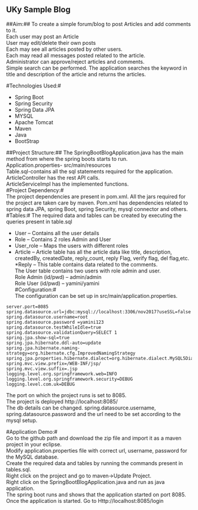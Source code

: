 ## UKy Sample Blog


##Aim:##
 To create a simple forum/blog to post Articles and add comments to it.  
Each user may post an Article   
User may edit/delete their own posts  
Each may see all articles posted by other users.  
Each may read all messages posted related to the article.  
Administrator can approve/reject articles and comments.  
Simple search can be performed. The application searches the keyword in title and description of the article and returns the articles.  

#Technologies Used:#

* Spring Boot   
* Spring Security  
* Spring Data JPA  
* MYSQL  
* Apache Tomcat  
* Maven
* Java  
* BootStrap  

##Project Structure:##
The SpringBootBlogApplication.java has the main method from where the spring boots starts to run.  
Application.properties- src/main/resources  
Table.sql-contains all the sql statements required for the application.  
ArticleController has the rest API calls.  
ArticleServiceImpl has the implemented functions.  
#Project Dependency:#  
The project dependencies are present in pom.xml. All the jars required for the project are taken care by maven. Pom.xml has dependencies related to spring data JPA, spring Boot, spring Security, mysql connector and others.  
#Tables:#
The required data and tables can be created by executing the queries present in table.sql  
* User – Contains all the user details  
* Role – Contains 2 roles Admin and User  
* User_role – Maps the users with different roles  
* Article – Article table has all the article data like title, description, createdBy, createdDate, reply_count, reply Flag, verify flag, del flag,etc.  
*Reply – This table contains data related to the comments.    
The User table contains two users with role admin and user.    
	Role Admin (id/pwd) – admin/admin  
	Role User (id/pwd) – yamini/yamini  
#Configuration:#  
The configuration can be set up in src/main/application.properties.  
```
server.port=8085
spring.datasource.url=jdbc:mysql://localhost:3306/nov2017?useSSL=false
spring.datasource.username=root
spring.datasource.password =yamini123
spring.datasource.testWhileIdle=true
spring.datasource.validationQuery=SELECT 1
spring.jpa.show-sql=true
spring.jpa.hibernate.ddl-auto=update
spring.jpa.hibernate.naming-strategy=org.hibernate.cfg.ImprovedNamingStrategy
spring.jpa.properties.hibernate.dialect=org.hibernate.dialect.MySQL5Dialect
spring.mvc.view.prefix=/WEB-INF/jsp/
spring.mvc.view.suffix=.jsp
logging.level.org.springframework.web=INFO
logging.level.org.springframework.security=DEBUG
logging.level.com.uk=DEBUG
```
The port on which the project runs is set to 8085.  
The project is deployed http://localhost:8085/  
The db details can be changed. spring.datasource.username, spring.datasource.password and the url need to be set according to the mysql setup.  

#Application Demo:#   
Go to the github path and download the zip file and import it as a maven project in your eclipse.  
Modify application.properties file with correct url, username, password for the MySQL database.  
Create the required data and tables by running the commands present in tables.sql.  
Right click on the project and go to maven->Update Project.  
Right click on the SpringBootBlogApplication.java and run as java application.  
The spring boot runs and shows that the application started on port 8085.  
Once the application is started. Go to Http://localhost:8085/login  


